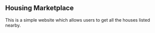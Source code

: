 ## Housing Marketplace

This is a simple website which allows users to get all the houses listed nearby.
